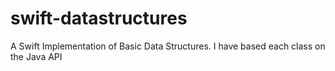 # swift-datastructures
A Swift Implementation of Basic Data Structures. I have based each class on the Java API
